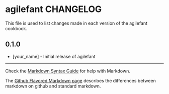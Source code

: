 agilefant CHANGELOG
===================

This file is used to list changes made in each version of the agilefant cookbook.

0.1.0
-----
- [your_name] - Initial release of agilefant

- - -
Check the [Markdown Syntax Guide](http://daringfireball.net/projects/markdown/syntax) for help with Markdown.

The [Github Flavored Markdown page](http://github.github.com/github-flavored-markdown/) describes the differences between markdown on github and standard markdown.
